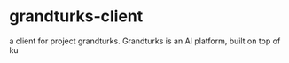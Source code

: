 # grandturks-client
a client for project grandturks. Grandturks is an AI platform, built on top of ku
